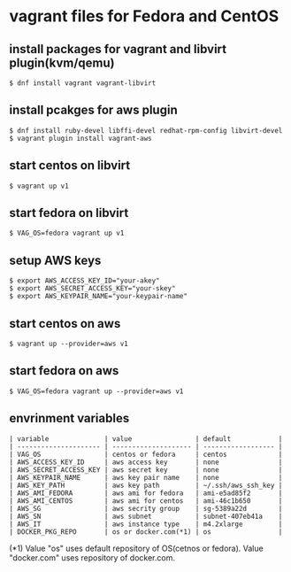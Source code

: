 # vagrant files for Fedora and CentOS

## install packages for vagrant and libvirt plugin(kvm/qemu)

```
$ dnf install vagrant vagrant-libvirt
```


## install pcakges for aws plugin

```
$ dnf install ruby-devel libffi-devel redhat-rpm-config libvirt-devel
$ vagrant plugin install vagrant-aws
```

## start centos on libvirt

```
$ vagrant up v1
```

## start fedora on libvirt

```
$ VAG_OS=fedora vagrant up v1
```

## setup AWS keys

```
$ export AWS_ACCESS_KEY_ID="your-akey"
$ export AWS_SECRET_ACCESS_KEY="your-skey"
$ export AWS_KEYPAIR_NAME="your-keypair-name"
```


## start centos on aws

```
$ vagrant up --provider=aws v1
```

## start fedora on aws

```
$ VAG_OS=fedora vagrant up --provider=aws v1
```

## envrinment variables

```
| variable              | value                | default            |
| --------------------- | -------------------- | ------------------ |
| VAG_OS                | centos or fedora     | centos             |
| AWS_ACCESS_KEY_ID     | aws access key       | none               |
| AWS_SECRET_ACCESS_KEY | aws secret key       | none               |
| AWS_KEYPAIR_NAME      | aws key pair name    | none               |
| AWS_KEY_PATH          | aws key path         | ~/.ssh/aws_ssh_key |
| AWS_AMI_FEDORA        | aws ami for fedora   | ami-e5ad85f2       |
| AWS_AMI_CENTOS        | aws ami for centos   | ami-46c1b650       |
| AWS_SG                | aws secrity group    | sg-5389a22d        |
| AWS_SN                | aws subnet           | subnet-407eb41a    |
| AWS_IT                | aws instance type    | m4.2xlarge         |
| DOCKER_PKG_REPO       | os or docker.com(*1) | os                 |
```

(\*1) Value "os" uses default repository of OS(cetnos or fedora).
Value "docker.com" uses repository of docker.com.

